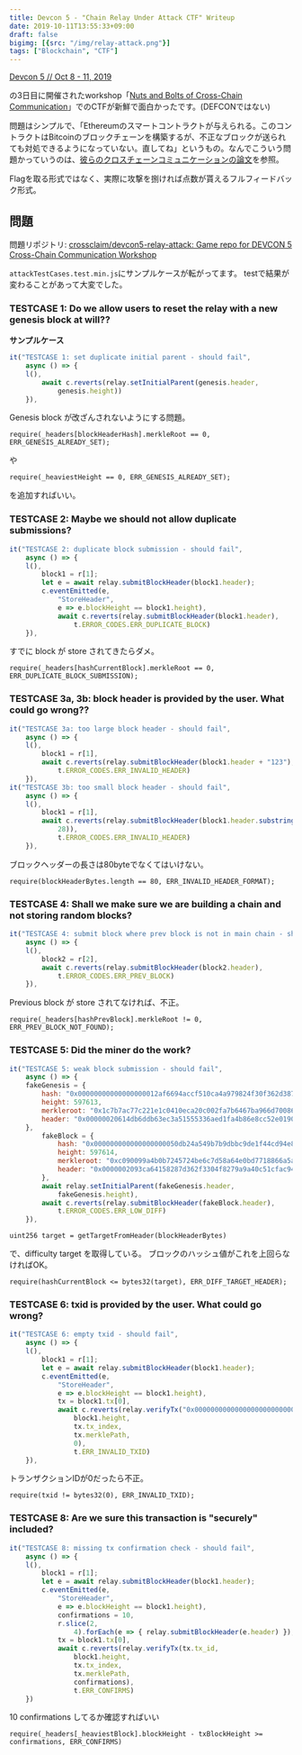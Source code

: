```yaml
---
title: Devcon 5 - "Chain Relay Under Attack CTF" Writeup
date: 2019-10-11T13:55:33+09:00
draft: false
bigimg: [{src: "/img/relay-attack.png"}]
tags: ["Blockchain", "CTF"]
---
```


[Devcon 5 // Oct 8 - 11, 2019](https://devcon.org/)

の3日目に開催されたworkshop「[Nuts and Bolts of Cross-Chain Communication](https://devcon.org/agenda?talk=recmTw2dH0oMt9Dzb)」でのCTFが新鮮で面白かったです。(DEFCONではない)

問題はシンプルで、「Ethereumのスマートコントラクトが与えられる。このコントラクトはBitcoinのブロックチェーンを構築するが、不正なブロックが送られても対処できるようになっていない。直してね」というもの。なんでこういう問題かっていうのは、[彼らのクロスチェーンコミュニケーションの論文](https://eprint.iacr.org/2019/1128.pdf)を参照。

Flagを取る形式ではなく、実際に攻撃を捌ければ点数が貰えるフルフィードバック形式。

## 問題

問題リポジトリ: [crossclaim/devcon5-relay-attack: Game repo for DEVCON 5 Cross-Chain Communication Workshop](https://github.com/crossclaim/devcon5-relay-attack)

`attackTestCases.test.min.js`にサンプルケースが転がってます。
testで結果が変わることがあって大変でした。

### TESTCASE 1: Do we allow users to reset the relay with a new genesis block at will??

**サンプルケース**
```js
it("TESTCASE 1: set duplicate initial parent - should fail",
    async () => {
    l(),
        await c.reverts(relay.setInitialParent(genesis.header,
            genesis.height))
    }),
```

Genesis block が改ざんされないようにする問題。
```
require(_headers[blockHeaderHash].merkleRoot == 0, ERR_GENESIS_ALREADY_SET);
```
や
```
require(_heaviestHeight == 0, ERR_GENESIS_ALREADY_SET);
```
を追加すればいい。


### TESTCASE 2: Maybe we should not allow duplicate submissions?

```js
it("TESTCASE 2: duplicate block submission - should fail",
    async () => {
    l(),
        block1 = r[1];
        let e = await relay.submitBlockHeader(block1.header);
        c.eventEmitted(e,
            "StoreHeader",
            e => e.blockHeight == block1.height),
            await c.reverts(relay.submitBlockHeader(block1.header),
                t.ERROR_CODES.ERR_DUPLICATE_BLOCK)
    }),
```

すでに block が store されてきたらダメ。
```
require(_headers[hashCurrentBlock].merkleRoot == 0, ERR_DUPLICATE_BLOCK_SUBMISSION);
```

### TESTCASE 3a, 3b: block header is provided by the user. What could go wrong??

```js
it("TESTCASE 3a: too large block header - should fail",
    async () => {
    l(),
        block1 = r[1],
        await c.reverts(relay.submitBlockHeader(block1.header + "123"),
            t.ERROR_CODES.ERR_INVALID_HEADER)
    }),
it("TESTCASE 3b: too small block header - should fail",
    async () => {
    l(),
        block1 = r[1],
        await c.reverts(relay.submitBlockHeader(block1.header.substring(0,
            28)),
            t.ERROR_CODES.ERR_INVALID_HEADER)
    }),
```

ブロックヘッダーの長さは80byteでなくてはいけない。
```
require(blockHeaderBytes.length == 80, ERR_INVALID_HEADER_FORMAT);
```

### TESTCASE 4: Shall we make sure we are building a chain and not storing random blocks?

```js
it("TESTCASE 4: submit block where prev block is not in main chain - should fail",
    async () => {
    l(),
        block2 = r[2],
        await c.reverts(relay.submitBlockHeader(block2.header),
            t.ERROR_CODES.ERR_PREV_BLOCK)
    }),
```

Previous block が store されてなければ、不正。
```
require(_headers[hashPrevBlock].merkleRoot != 0, ERR_PREV_BLOCK_NOT_FOUND);
```

### TESTCASE 5: Did the miner do the work?

```js
it("TESTCASE 5: weak block submission - should fail",
    async () => {
    fakeGenesis = {
        hash: "0x00000000000000000012af6694accf510ca4a979824f30f362d387821564ca93",
        height: 597613,
        merkleroot: "0x1c7b7ac77c221e1c0410eca20c002fa7b6467ba966d700868928dae4693b3b78",
        header: "0x00000020614db6ddb63ec3a51555336aed1fa4b86e8cc52e01900e000000000000000000783b3b69e4da28898600d766a97b46b6a72f000ca2ec10041c1e227cc77a7b1c6a43955d240f1617cb069aed"
    },
        fakeBlock = {
            hash: "0x000000000000000000050db24a549b7b9dbbc9de1f44cd94e82cc6863b4f4fc0",
            height: 597614,
            merkleroot: "0xc090099a4b0b7245724be6c7d58a64e0bd7718866a5afa81aa3e63ffa8acd69d",
            header: "0x0000002093ca64158287d362f3304f8279a9a40c51cfac9466af120000000000000000009dd6aca8ff633eaa81fa5a6a861877bde0648ad5c7e64b7245720b4b9a0990c07745955d240f16171c168c88"
        },
        await relay.setInitialParent(fakeGenesis.header,
            fakeGenesis.height),
        await c.reverts(relay.submitBlockHeader(fakeBlock.header),
            t.ERROR_CODES.ERR_LOW_DIFF)
    }),
```

```
uint256 target = getTargetFromHeader(blockHeaderBytes)
```

で、difficulty target を取得している。
ブロックのハッシュ値がこれを上回らなければOK。

```
require(hashCurrentBlock <= bytes32(target), ERR_DIFF_TARGET_HEADER);
```



### TESTCASE 6: txid is provided by the user. What could go wrong?

```js
it("TESTCASE 6: empty txid - should fail",
    async () => {
    l(),
        block1 = r[1];
        let e = await relay.submitBlockHeader(block1.header);
        c.eventEmitted(e,
            "StoreHeader",
            e => e.blockHeight == block1.height),
            tx = block1.tx[0],
            await c.reverts(relay.verifyTx("0x0000000000000000000000000000000000000000000000000000000000000000",
                block1.height,
                tx.tx_index,
                tx.merklePath,
                0),
                t.ERR_INVALID_TXID)
    }),
```

トランザクションIDが0だったら不正。

```
require(txid != bytes32(0), ERR_INVALID_TXID);
```

### TESTCASE 8: Are we sure this transaction is "securely" included?

```js
it("TESTCASE 8: missing tx confirmation check - should fail",
    async () => {
    l(),
        block1 = r[1];
        let e = await relay.submitBlockHeader(block1.header);
        c.eventEmitted(e,
            "StoreHeader",
            e => e.blockHeight == block1.height),
            confirmations = 10,
            r.slice(2,
                4).forEach(e => { relay.submitBlockHeader(e.header) }),
            tx = block1.tx[0],
            await c.reverts(relay.verifyTx(tx.tx_id,
                block1.height,
                tx.tx_index,
                tx.merklePath,
                confirmations),
                t.ERR_CONFIRMS)
    })
```

10 confirmations してるか確認すればいい

```
require(_headers[_heaviestBlock].blockHeight - txBlockHeight >= confirmations, ERR_CONFIRMS)
```